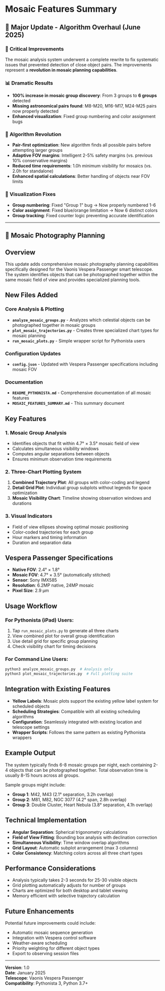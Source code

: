 # Mosaic Features Summary

## 🎯 **Major Update - Algorithm Overhaul (June 2025)**

### 🚨 **Critical Improvements**
The mosaic analysis system underwent a complete rewrite to fix systematic issues that prevented detection of close object pairs. The improvements represent a **revolution in mosaic planning capabilities**.

### 📊 **Dramatic Results**
- **100% increase in mosaic group discovery**: From 3 groups to **6 groups** detected
- **Missing astronomical pairs found**: M8-M20, M16-M17, M24-M25 pairs now properly detected
- **Enhanced visualization**: Fixed group numbering and color assignment bugs

### 🔧 **Algorithm Revolution**
- **Pair-first optimization**: New algorithm finds all possible pairs before attempting larger groups
- **Adaptive FOV margins**: Intelligent 2-5% safety margins (vs. previous 10% conservative margins)
- **Reduced time requirements**: 1.0h minimum visibility for mosaics (vs. 2.0h for standalone)
- **Enhanced spatial calculations**: Better handling of objects near FOV limits

### 🎨 **Visualization Fixes**
- **Group numbering**: Fixed "Group 1" bug → Now properly numbered 1-6
- **Color assignment**: Fixed blue/orange limitation → Now 6 distinct colors
- **Group tracking**: Fixed counter logic preventing accurate identification

---

## 🌌 **Mosaic Photography Planning**

## Overview
This update adds comprehensive mosaic photography planning capabilities specifically designed for the Vaonis Vespera Passenger smart telescope. The system identifies objects that can be photographed together within the same mosaic field of view and provides specialized planning tools.

## New Files Added

### Core Analysis & Plotting
- **`analyze_mosaic_groups.py`** - Analyzes which celestial objects can be photographed together in mosaic groups
- **`plot_mosaic_trajectories.py`** - Creates three specialized chart types for mosaic planning
- **`run_mosaic_plots.py`** - Simple wrapper script for Pythonista users

### Configuration Updates
- **`config.json`** - Updated with Vespera Passenger specifications including mosaic FOV

### Documentation
- **`README_PYTHONISTA.md`** - Comprehensive documentation of all mosaic features
- **`MOSAIC_FEATURES_SUMMARY.md`** - This summary document

## Key Features

### 1. Mosaic Group Analysis
- Identifies objects that fit within 4.7° × 3.5° mosaic field of view
- Calculates simultaneous visibility windows
- Computes angular separations between objects
- Ensures minimum observation time requirements

### 2. Three-Chart Plotting System
1. **Combined Trajectory Plot**: All groups with color-coding and legend
2. **Detail Grid Plot**: Individual group subplots without legends for space optimization
3. **Mosaic Visibility Chart**: Timeline showing observation windows and durations

### 3. Visual Indicators
- Field of view ellipses showing optimal mosaic positioning
- Color-coded trajectories for each group
- Hour markers and timing information
- Duration and separation data

## Vespera Passenger Specifications

- **Native FOV**: 2.4° × 1.8°
- **Mosaic FOV**: 4.7° × 3.5° (automatically stitched)
- **Sensor**: Sony IMX585
- **Resolution**: 6.2MP native, 24MP mosaic
- **Pixel Size**: 2.9 µm

## Usage Workflow

### For Pythonista (iPad) Users:
1. Tap `run_mosaic_plots.py` to generate all three charts
2. View combined plot for overall group identification
3. Use detail grid for specific group planning
4. Check visibility chart for timing decisions

### For Command Line Users:
```bash
python3 analyze_mosaic_groups.py  # Analysis only
python3 plot_mosaic_trajectories.py  # Full plotting suite
```

## Integration with Existing Features

- **Yellow Labels**: Mosaic plots support the existing yellow label system for scheduled objects
- **Scheduling Strategies**: Compatible with all existing scheduling algorithms
- **Configuration**: Seamlessly integrated with existing location and telescope settings
- **Wrapper Scripts**: Follows the same pattern as existing Pythonista wrappers

## Example Output

The system typically finds 6-8 mosaic groups per night, each containing 2-4 objects that can be photographed together. Total observation time is usually 8-15 hours across all groups.

Sample groups might include:
- **Group 1**: M42, M43 (2.1° separation, 3.2h overlap)
- **Group 2**: M81, M82, NGC 3077 (4.2° span, 2.8h overlap)
- **Group 3**: Double Cluster, Heart Nebula (3.8° separation, 4.1h overlap)

## Technical Implementation

- **Angular Separation**: Spherical trigonometry calculations
- **Field of View Fitting**: Bounding box analysis with declination correction
- **Simultaneous Visibility**: Time window overlap algorithms
- **Grid Layout**: Automatic subplot arrangement (max 3 columns)
- **Color Consistency**: Matching colors across all three chart types

## Performance Considerations

- Analysis typically takes 2-3 seconds for 25-30 visible objects
- Grid plotting automatically adjusts for number of groups
- Charts are optimized for both desktop and tablet viewing
- Memory efficient with selective trajectory calculation

## Future Enhancements

Potential future improvements could include:
- Automatic mosaic sequence generation
- Integration with Vespera control software
- Weather-aware scheduling
- Priority weighting for different object types
- Export to observing session files

---

**Version**: 1.0  
**Date**: January 2025  
**Telescope**: Vaonis Vespera Passenger  
**Compatibility**: Pythonista 3, Python 3.7+ 
